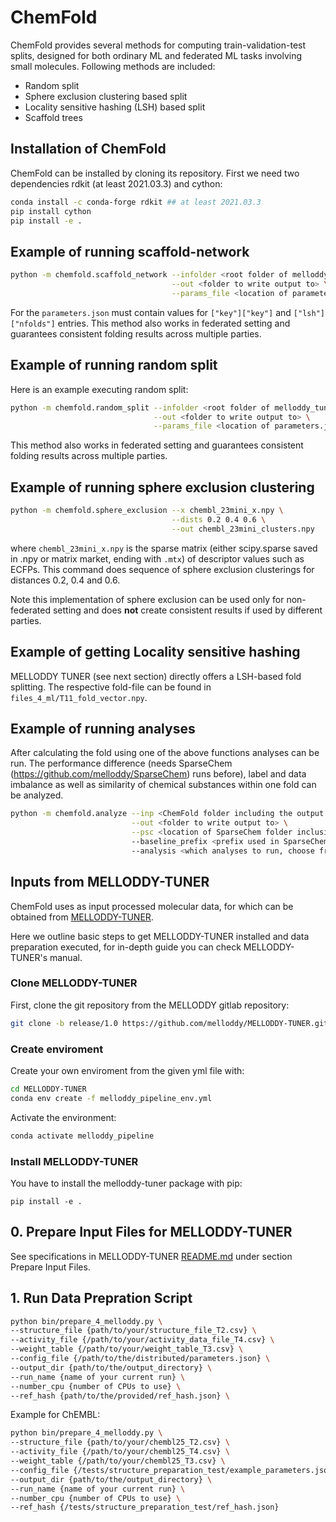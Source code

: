 # ChemFold

ChemFold provides several methods for computing train-validation-test splits, designed for both ordinary ML and federated ML tasks involving small molecules.
Following methods are included:
* Random split
* Sphere exclusion clustering based split
* Locality sensitive hashing (LSH) based split
* Scaffold trees

## Installation of ChemFold

ChemFold can be installed by cloning its repository. First we need two dependencies rdkit (at least 2021.03.3) and cython:
```bash
conda install -c conda-forge rdkit ## at least 2021.03.3
pip install cython
pip install -e .
```

## Example of running scaffold-network
```bash
python -m chemfold.scaffold_network --infolder <root folder of melloddy_tuner_output> \
                                    --out <folder to write output to> \
                                    --params_file <location of parameters.json>
```
For the `parameters.json` must contain values for `["key"]["key"]` and `["lsh"]["nfolds"]` entries.
This method also works in federated setting and guarantees consistent folding results across multiple parties.

## Example of running random split
Here is an example executing random split:
```bash
python -m chemfold.random_split --infolder <root folder of melloddy_tuner_output> \
                                --out <folder to write output to> \
                                --params_file <location of parameters.json>
```
This method also works in federated setting and guarantees consistent folding results across multiple parties.

## Example of running sphere exclusion clustering
```bash
python -m chemfold.sphere_exclusion --x chembl_23mini_x.npy \
                                    --dists 0.2 0.4 0.6 \
                                    --out chembl_23mini_clusters.npy
```
where `chembl_23mini_x.npy` is the sparse matrix (either scipy.sparse saved in .npy or matrix market, ending with `.mtx`) of descriptor values such as ECFPs. This command does sequence of sphere exclusion clusterings for distances 0.2, 0.4 and 0.6.

Note this implementation of sphere exclusion can be used only for non-federated setting and does **not** create consistent results if used by different parties.

## Example of getting Locality sensitive hashing
MELLODDY TUNER (see next section) directly offers a LSH-based fold splitting. The respective fold-file can be found in `files_4_ml/T11_fold_vector.npy`.

## Example of running analyses
After calculating the fold using one of the above functions analyses can be run. The performance difference (needs SparseChem (https://github.com/melloddy/SparseChem) runs before), label and data imbalance as well as similarity of chemical substances within one fold can be analyzed.
```bash
python -m chemfold.analyze --inp <ChemFold folder including the output files from the folding methods, e.g., sn_scaff_folds.npy> \
                           --out <folder to write output to> \
                           --psc <location of SparseChem folder inclusing the models folder>
                           --baseline_prefix <prefix used in SparseChem that corresponds to the baseline folding methods>
                           --analysis <which analyses to run, choose from 'all', 'performance', 'imbalance' and 'similarity'>
```


## Inputs from MELLODDY-TUNER
ChemFold uses as input processed molecular data, for which can be obtained from [MELLODDY-TUNER](https://github.com/melloddy/MELLODDY-TUNER).

Here we outline basic steps to get MELLODDY-TUNER installed and data preparation executed, for in-depth guide you can check MELLODDY-TUNER's manual.

### Clone MELLODDY-TUNER
First, clone the git repository from the MELLODDY gitlab repository:

```bash
git clone -b release/1.0 https://github.com/melloddy/MELLODDY-TUNER.git
```


### Create enviroment
Create your own enviroment from the given yml file with:

```bash
cd MELLODDY-TUNER
conda env create -f melloddy_pipeline_env.yml
```

Activate the environment:
```bash
conda activate melloddy_pipeline
```
 
### Install MELLODDY-TUNER
You have to install the melloddy-tuner package with pip:

```
pip install -e .
```


## 0. Prepare Input Files for MELLODDY-TUNER
See specifications in MELLODDY-TUNER [README.md](https://github.com/melloddy/MELLODDY-TUNER/blob/master/README.md) under section Prepare Input Files.


## 1. Run Data Prepration Script
```bash
python bin/prepare_4_melloddy.py \
--structure_file {path/to/your/structure_file_T2.csv} \
--activity_file {/path/to/your/activity_data_file_T4.csv} \
--weight_table {/path/to/your/weight_table_T3.csv} \
--config_file {/path/to/the/distributed/parameters.json} \
--output_dir {path/to/the/output_directory} \
--run_name {name of your current run} \
--number_cpu {number of CPUs to use} \
--ref_hash {path/to/the/provided/ref_hash.json} \
```

Example for ChEMBL:
```bash
python bin/prepare_4_melloddy.py \
--structure_file {path/to/your/chembl25_T2.csv} \
--activity_file {/path/to/your/chembl25_T4.csv} \
--weight_table {/path/to/your/chembl25_T3.csv} \
--config_file {/tests/structure_preparation_test/example_parameters.json} \
--output_dir {path/to/the/output_directory} \
--run_name {name of your current run} \
--number_cpu {number of CPUs to use} \
--ref_hash {/tests/structure_preparation_test/ref_hash.json}



